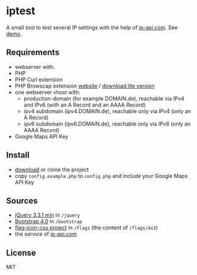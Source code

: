# iptest

A small tool to test several IP settings with the help of [ip-api.com](http://ip-api.com). See [demo](http://ipte.st).

## Requirements

* webserver with:
 * PHP
 * PHP Curl extension
 * PHP Browscap extension [website](https://browscap.org) / [download lite version](https://browscap.org/stream?q=Lite_PHP_BrowsCapINI)
* one webserver vhost with:
  * production-domain (for example DOMAIN.de), reachable via IPv4 and IPv6 (with an A Record and an AAAA Record)
  * ipv4 subdomain (ipv4.DOMAIN.de), reachable only via IPv4 (only an A Record)
  * ipv6 subdomain (ipv6.DOMAIN.de), reachable only via IPv6 (only an AAAA Record)
* Google Maps API Key

## Install
* [download](https://github.com/sebastianhegge/iptest/archive/master.zip) or clone the project
* copy `config.example.php` to `config.php` and include your Google Maps API Key

## Sources
* [jQuery 3.3.1 min](https://code.jquery.com/jquery-3.3.1.min.js) in `/jquery`
* [Bootstrap 4.0](https://getbootstrap.com/docs/4.0/getting-started/download/) in `/bootstrap`
* [flag-icon-css project](https://github.com/lipis/flag-icon-css/archive/master.zip) in `/flags` (the content of `/flags/4x3`)
* the service of [ip-api.com](http://ip-api.com)

## License
MIT

